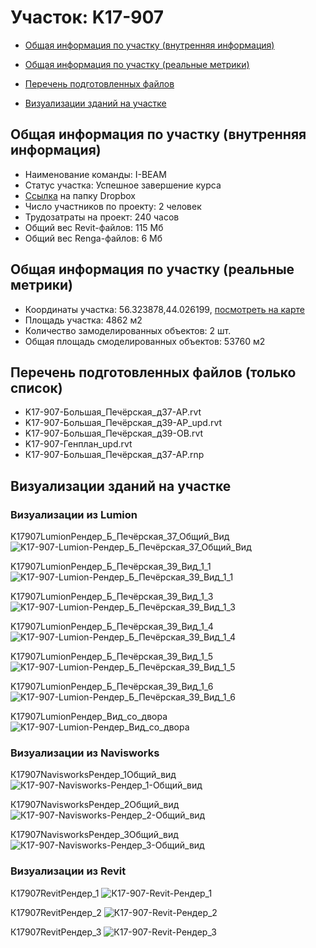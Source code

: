 # Участок: K17-907

* [Общая информация по участку (внутренняя информация)](#Chapter1)

* [Общая информация по участку (реальные метрики)](#Chapter2)

* [Перечень подготовленных файлов](#Chapter3)

* [Визуализации зданий на участке](#Chapter6)

## <a id="Chapter1"></a> Общая информация по участку (внутренняя информация)
+ Наименование команды: I-BEAM
+ Статус участка: Успешное завершение курса
+ [Ссылка](https://www.dropbox.com/sh/wvvgv1nw1iqred9/AADC37DHq6ZChl0Od1YCw8h9a/K17_907?dl=0) на папку Dropbox
+ Число участников по проекту: 2 человек
+ Трудозатраты на проект: 240 часов
+ Общий вес Revit-файлов: 115 Мб
+ Общий вес Renga-файлов: 6 Мб
## <a id="Chapter2"></a> Общая информация по участку (реальные метрики)
+ Координаты участка: 56.323878,44.026199, [посмотреть на карте](https://yandex.ru/maps/47/nizhny-novgorod/?ll=44.026199%2C56.323878&z=19)
+ Площадь участка: 4862 м2
+ Количество замоделированных объектов: 2 шт.
+ Общая площадь смоделированных объектов: 53760 м2
## <a id="Chapter3"></a> Перечень подготовленных файлов (только список)
+ K17-907-Большая_Печёрская_д37-АР.rvt
+ K17-907-Большая_Печёрская_д39-АР_upd.rvt
+ K17-907-Большая_Печёрская_д39-ОВ.rvt
+ K17-907-Генплан_upd.rvt
+ К17-907-Большая_Печёрская_д37-АР.rnp
## <a id="Chapter6"></a> Визуализации зданий на участке
### Визуализации из Lumion
K17907LumionРендер_Б_Печёрская_37_Общий_Вид
![K17-907-Lumion-Рендер_Б_Печёрская_37_Общий_Вид](/Images/K17_907/K17-907-Lumion-Рендер_Б_Печёрская_37_Общий_Вид_Compressed.jpg)

K17907LumionРендер_Б_Печёрская_39_Вид_1_1
![K17-907-Lumion-Рендер_Б_Печёрская_39_Вид_1_1](/Images/K17_907/K17-907-Lumion-Рендер_Б_Печёрская_39_Вид_1_1_Compressed.jpg)

K17907LumionРендер_Б_Печёрская_39_Вид_1_3
![K17-907-Lumion-Рендер_Б_Печёрская_39_Вид_1_3](/Images/K17_907/K17-907-Lumion-Рендер_Б_Печёрская_39_Вид_1_3_Compressed.jpg)

K17907LumionРендер_Б_Печёрская_39_Вид_1_4
![K17-907-Lumion-Рендер_Б_Печёрская_39_Вид_1_4](/Images/K17_907/K17-907-Lumion-Рендер_Б_Печёрская_39_Вид_1_4_Compressed.jpg)

K17907LumionРендер_Б_Печёрская_39_Вид_1_5
![K17-907-Lumion-Рендер_Б_Печёрская_39_Вид_1_5](/Images/K17_907/K17-907-Lumion-Рендер_Б_Печёрская_39_Вид_1_5_Compressed.jpg)

K17907LumionРендер_Б_Печёрская_39_Вид_1_6
![K17-907-Lumion-Рендер_Б_Печёрская_39_Вид_1_6](/Images/K17_907/K17-907-Lumion-Рендер_Б_Печёрская_39_Вид_1_6_Compressed.jpg)

K17907LumionРендер_Вид_со_двора
![K17-907-Lumion-Рендер_Вид_со_двора](/Images/K17_907/K17-907-Lumion-Рендер_Вид_со_двора_Compressed.jpg)

### Визуализации из Navisworks
К17907NavisworksРендер_1Общий_вид
![К17-907-Navisworks-Рендер_1-Общий_вид](/Images/K17_907/К17-907-Navisworks-Рендер_1-Общий_вид_Compressed.jpg)

К17907NavisworksРендер_2Общий_вид
![К17-907-Navisworks-Рендер_2-Общий_вид](/Images/K17_907/К17-907-Navisworks-Рендер_2-Общий_вид_Compressed.jpg)

К17907NavisworksРендер_3Общий_вид
![К17-907-Navisworks-Рендер_3-Общий_вид](/Images/K17_907/К17-907-Navisworks-Рендер_3-Общий_вид_Compressed.jpg)

### Визуализации из Revit
К17907RevitРендер_1
![К17-907-Revit-Рендер_1](/Images/K17_907/К17-907-Revit-Рендер_1_Compressed.jpg)

К17907RevitРендер_2
![К17-907-Revit-Рендер_2](/Images/K17_907/К17-907-Revit-Рендер_2_Compressed.jpg)

К17907RevitРендер_3
![К17-907-Revit-Рендер_3](/Images/K17_907/К17-907-Revit-Рендер_3_Compressed.jpg)

